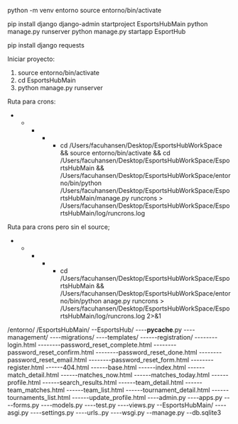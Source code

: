 python -m venv entorno
source entorno/bin/activate

pip install django
django-admin startproject EsportsHubMain
python manage.py runserver
python manage.py startapp EsportHub

pip install django requests


Iniciar proyecto:
1. source entorno/bin/activate
2. cd EsportsHubMain
3. python manage.py runserver


Ruta para crons:
* * * * * cd /Users/facuhansen/Desktop/EsportsHubWorkSpace && source entorno/bin/activate && cd /Users/facuhansen/Desktop/EsportsHubWorkSpace/EsportsHubMain && /Users/facuhansen/Desktop/EsportsHubWorkSpace/entorno/bin/python /Users/facuhansen/Desktop/EsportsHubWorkSpace/EsportsHubMain/manage.py runcrons > /Users/facuhansen/Desktop/EsportsHubWorkSpace/EsportsHubMain/log/runcrons.log

Ruta para crons pero sin el source;

* * * * * cd /Users/facuhansen/Desktop/EsportsHubWorkSpace/EsportsHubMain && /Users/facuhansen/Desktop/EsportsHubWorkSpace/entorno/bin/python anage.py runcrons > /Users/facuhansen/Desktop/EsportsHubWorkSpace/EsportsHubMain/log/runcrons.log 2>&1


/entorno/
/EsportsHubMain/
--EsportsHub/
----__pycache__.py
----management/
----migrations/
----templates/
------registration/
--------login.html
--------password_reset_complete.html
--------password_reset_confirm.html
--------password_reset_done.html
--------password_reset_email.html
--------password_reset_form.html
--------register.html
------404.html
------base.html
------index.html
------match_detail.html
------matches_now.html
------matches_today.html
------profile.html
------search_results.html
------team_detail.html
------team_matches.html
------team_list.html
------tournament_detail.html
------tournaments_list.html
------update_profile.html
----admin.py
----apps.py
----forms.py
----models.py
----test.py
----views.py
--EsportsHubMain/
----asgi.py
----settings.py
----urls..py
----wsgi.py
--manage.py
--db.sqlite3

